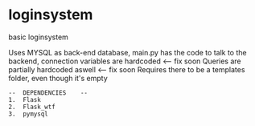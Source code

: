 # loginsystem
basic loginsystem

Uses MYSQL as back-end database, main.py has the code to talk to the backend,
connection variables are hardcoded <-- fix soon
Queries are partially hardcoded aswell <-- fix soon
Requires there to be a templates folder, even though it's empty


	--	DEPENDENCIES	--
	1.	Flask
	2.	Flask_wtf
	3.	pymysql


